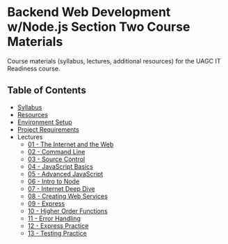 # Backend Web Development w/Node.js Section Two Course Materials

Course materials (syllabus, lectures, additional resources) for the UAGC IT Readiness course.

## Table of Contents

- [Syllabus](syllabus.md)
- [Resources](resources.md)
- [Environment Setup](environment.md)
- [Project Requirements](finalproject.md)
- Lectures
  - [01 - The Internet and the Web](/lectures/01-the-internet-and-the-web/README.md)
  - [02 - Command Line](/lectures/02-command-line/README.md)
  - [03 - Source Control](/lectures/03-source-control/README.md)
  - [04 - JavaScript Basics](/lectures/04-javascript-basics/README.md)
  - [05 - Advanced JavaScript](/lectures/05-advanced-javascript/README.md)
  - [06 - Intro to Node](/lectures/06-intro-to-node/README.md)
  - [07 - Internet Deep Dive](/lectures/07-internet-deep-dive/README.md)
  - [08 - Creating Web Services](/lectures/08-creating-web-services/README.md)
  - [09 - Express](/lectures/09-express/README.md)
  - [10 - Higher Order Functions](/lectures/10-higher-order-functions/README.md)
  - [11 - Error Handling](/lectures/11-error-handling/README.md)
  - [12 - Express Practice](/lectures/12-express-practic/README.md)
  - [13 - Testing Practice](/lectures/13-testing-practic/README.md)

